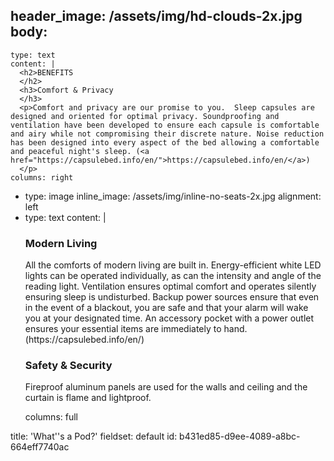 header_image: /assets/img/hd-clouds-2x.jpg
body:
  -
    type: text
    content: |
      <h2>BENEFITS
      </h2>
      <h3>Comfort & Privacy
      </h3>
      <p>Comfort and privacy are our promise to you.  Sleep capsules are designed and oriented for optimal privacy. Soundproofing and ventilation have been developed to ensure each capsule is comfortable and airy while not compromising their discrete nature. Noise reduction has been designed into every aspect of the bed allowing a comfortable and peaceful night's sleep. (<a href="https://capsulebed.info/en/">https://capsulebed.info/en/</a>)
      </p>
    columns: right
  -
    type: image
    inline_image: /assets/img/inline-no-seats-2x.jpg
    alignment: left
  -
    type: text
    content: |
      <h3>Modern Living</h3>
      <p>All the comforts of modern living are built in. Energy-efficient white LED lights can be operated individually, as can the intensity and angle of the reading light. Ventilation ensures optimal comfort and operates silently ensuring sleep is undisturbed. Backup power sources ensure that even in the event of a blackout, you are safe and that your alarm will wake you at your designated time. An accessory pocket with a power outlet ensures your essential items are immediately to hand. (https://capsulebed.info/en/)
      </p>
      <h3>Safety & Security</h3>
      <p>Fireproof aluminum panels are used for the walls and ceiling and the curtain is flame and lightproof.
      </p>
    columns: full
title: 'What''s a Pod?'
fieldset: default
id: b431ed85-d9ee-4089-a8bc-664eff7740ac

